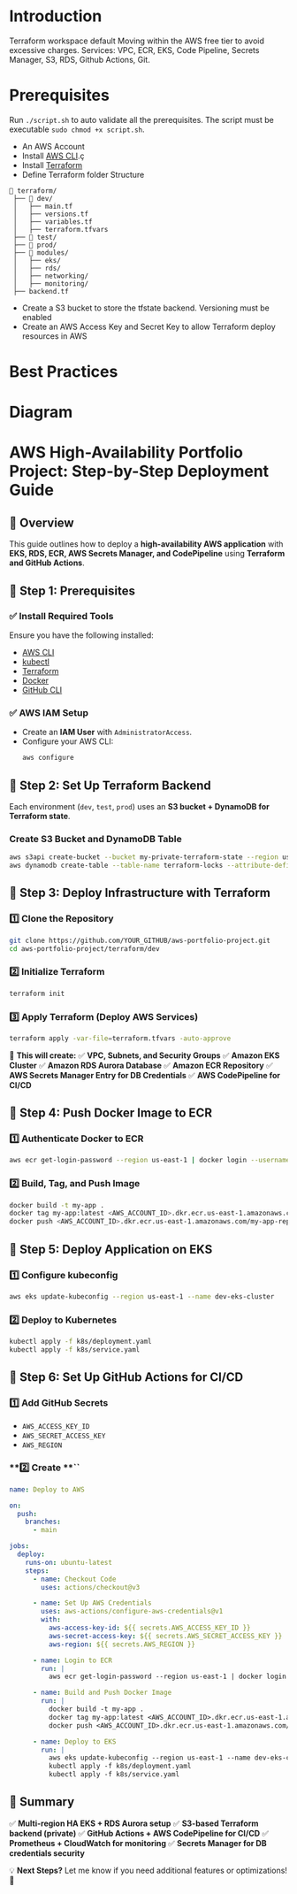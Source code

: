 # Introduction
Terraform workspace default
Moving within the AWS free tier to avoid excessive charges.
Services: VPC, ECR, EKS, Code Pipeline, Secrets Manager, S3, RDS, Github Actions, Git.

# Prerequisites

Run `./script.sh` to auto validate all the prerequisites. The script must be executable `sudo chmod +x script.sh`.

- An AWS Account
- Install [AWS CLI](https://docs.aws.amazon.com/cli/latest/userguide/getting-started-install.html).ç
- Install [Terraform](https://developer.hashicorp.com/terraform/tutorials/aws-get-started/install-cli)
- Define Terraform folder Structure
```
📁 terraform/
 ├── 📁 dev/
 │   ├── main.tf
 │   ├── versions.tf
 │   ├── variables.tf
 │   ├── terraform.tfvars
 ├── 📁 test/              
 ├── 📁 prod/  
 ├── 📁 modules/  
 │   ├── eks/
 │   ├── rds/
 │   ├── networking/
 │   ├── monitoring/
 ├── backend.tf
```
- Create a S3 bucket to store the tfstate backend. Versioning must be enabled
- Create an AWS Access Key and Secret Key to allow Terraform deploy resources in AWS

# Best Practices


# Diagram

# **AWS High-Availability Portfolio Project: Step-by-Step Deployment Guide**

## **📌 Overview**

This guide outlines how to deploy a **high-availability AWS application** with **EKS, RDS, ECR, AWS Secrets Manager, and CodePipeline** using **Terraform and GitHub Actions**.

## **🚀 Step 1: Prerequisites**

### ✅ **Install Required Tools**

Ensure you have the following installed:

- [AWS CLI](https://aws.amazon.com/cli/)
- [kubectl](https://kubernetes.io/docs/tasks/tools/)
- [Terraform](https://developer.hashicorp.com/terraform/downloads)
- [Docker](https://www.docker.com/get-started)
- [GitHub CLI](https://cli.github.com/)

### ✅ **AWS IAM Setup**

- Create an **IAM User** with `AdministratorAccess`.
- Configure your AWS CLI:
  ```sh
  aws configure
  ```

## **🚀 Step 2: Set Up Terraform Backend**

Each environment (`dev`, `test`, `prod`) uses an **S3 bucket + DynamoDB for Terraform state**.

### **Create S3 Bucket and DynamoDB Table**

```sh
aws s3api create-bucket --bucket my-private-terraform-state --region us-east-1 --create-bucket-configuration LocationConstraint=us-east-1
aws dynamodb create-table --table-name terraform-locks --attribute-definitions AttributeName=LockID,AttributeType=S --key-schema AttributeName=LockID,KeyType=HASH --billing-mode PAY_PER_REQUEST
```

## **🚀 Step 3: Deploy Infrastructure with Terraform**

### **1️⃣ Clone the Repository**

```sh
git clone https://github.com/YOUR_GITHUB/aws-portfolio-project.git
cd aws-portfolio-project/terraform/dev
```

### **2️⃣ Initialize Terraform**

```sh
terraform init
```

### **3️⃣ Apply Terraform (Deploy AWS Services)**

```sh
terraform apply -var-file=terraform.tfvars -auto-approve
```

🔹 **This will create:** ✅ **VPC, Subnets, and Security Groups** ✅ **Amazon EKS Cluster** ✅ **Amazon RDS Aurora Database** ✅ **Amazon ECR Repository** ✅ **AWS Secrets Manager Entry for DB Credentials** ✅ **AWS CodePipeline for CI/CD**

## **🚀 Step 4: Push Docker Image to ECR**

### **1️⃣ Authenticate Docker to ECR**

```sh
aws ecr get-login-password --region us-east-1 | docker login --username AWS --password-stdin <AWS_ACCOUNT_ID>.dkr.ecr.us-east-1.amazonaws.com
```

### **2️⃣ Build, Tag, and Push Image**

```sh
docker build -t my-app .
docker tag my-app:latest <AWS_ACCOUNT_ID>.dkr.ecr.us-east-1.amazonaws.com/my-app-repo:latest
docker push <AWS_ACCOUNT_ID>.dkr.ecr.us-east-1.amazonaws.com/my-app-repo:latest
```

## **🚀 Step 5: Deploy Application on EKS**

### **1️⃣ Configure kubeconfig**

```sh
aws eks update-kubeconfig --region us-east-1 --name dev-eks-cluster
```

### **2️⃣ Deploy to Kubernetes**

```sh
kubectl apply -f k8s/deployment.yaml
kubectl apply -f k8s/service.yaml
```

## **🚀 Step 6: Set Up GitHub Actions for CI/CD**

### **1️⃣ Add GitHub Secrets**

- `AWS_ACCESS_KEY_ID`
- `AWS_SECRET_ACCESS_KEY`
- `AWS_REGION`

### \*\*2️⃣ Create \*\*\`\`

```yaml
name: Deploy to AWS

on:
  push:
    branches:
      - main

jobs:
  deploy:
    runs-on: ubuntu-latest
    steps:
      - name: Checkout Code
        uses: actions/checkout@v3

      - name: Set Up AWS Credentials
        uses: aws-actions/configure-aws-credentials@v1
        with:
          aws-access-key-id: ${{ secrets.AWS_ACCESS_KEY_ID }}
          aws-secret-access-key: ${{ secrets.AWS_SECRET_ACCESS_KEY }}
          aws-region: ${{ secrets.AWS_REGION }}

      - name: Login to ECR
        run: |
          aws ecr get-login-password --region us-east-1 | docker login --username AWS --password-stdin <AWS_ACCOUNT_ID>.dkr.ecr.us-east-1.amazonaws.com

      - name: Build and Push Docker Image
        run: |
          docker build -t my-app .
          docker tag my-app:latest <AWS_ACCOUNT_ID>.dkr.ecr.us-east-1.amazonaws.com/my-app-repo:latest
          docker push <AWS_ACCOUNT_ID>.dkr.ecr.us-east-1.amazonaws.com/my-app-repo:latest

      - name: Deploy to EKS
        run: |
          aws eks update-kubeconfig --region us-east-1 --name dev-eks-cluster
          kubectl apply -f k8s/deployment.yaml
          kubectl apply -f k8s/service.yaml
```

## **🎯 Summary**

✅ **Multi-region HA EKS + RDS Aurora setup** ✅ **S3-based Terraform backend (private)** ✅ **GitHub Actions + AWS CodePipeline for CI/CD** ✅ **Prometheus + CloudWatch for monitoring** ✅ **Secrets Manager for DB credentials security**

💡 **Next Steps?** Let me know if you need additional features or optimizations! 🚀

